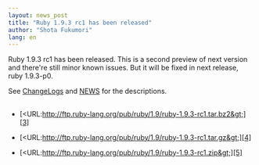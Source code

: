 ```yaml
---
layout: news_post
title: "Ruby 1.9.3 rc1 has been released"
author: "Shota Fukumori"
lang: en
---
```


Ruby 1.9.3 rc1 has been released. This is a second preview of next
version and there\'re still minor known issues. But it will be fixed in
next release, ruby 1.9.3-p0.

See [ChangeLogs][1] and [NEWS][2] for the descriptions.

## 

* [&lt;URL:http://ftp.ruby-lang.org/pub/ruby/1.9/ruby-1.9.3-rc1.tar.bz2&gt;][3]


* [&lt;URL:http://ftp.ruby-lang.org/pub/ruby/1.9/ruby-1.9.3-rc1.tar.gz&gt;][4]


* [&lt;URL:http://ftp.ruby-lang.org/pub/ruby/1.9/ruby-1.9.3-rc1.zip&gt;][5]



[1]: http://svn.ruby-lang.org/repos/ruby/tags/v1_9_3_rc1/ChangeLog 
[2]: http://svn.ruby-lang.org/repos/ruby/tags/v1_9_3_rc1/NEWS 
[3]: http://ftp.ruby-lang.org/pub/ruby/1.9/ruby-1.9.3-rc1.tar.bz2 
[4]: http://ftp.ruby-lang.org/pub/ruby/1.9/ruby-1.9.3-rc1.tar.gz 
[5]: http://ftp.ruby-lang.org/pub/ruby/1.9/ruby-1.9.3-rc1.zip 
